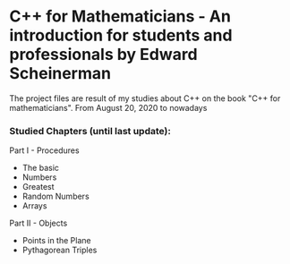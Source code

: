 # C++ for Mathematicians - An introduction for students and professionals by Edward Scheinerman 

The project files are result of my studies about C++ on the book "C++ for mathematicians".
From August 20, 2020 to nowadays


### Studied Chapters (until last update):

Part I - Procedures

- The basic
- Numbers
- Greatest
- Random Numbers
- Arrays

Part II - Objects

- Points in the Plane
- Pythagorean Triples

